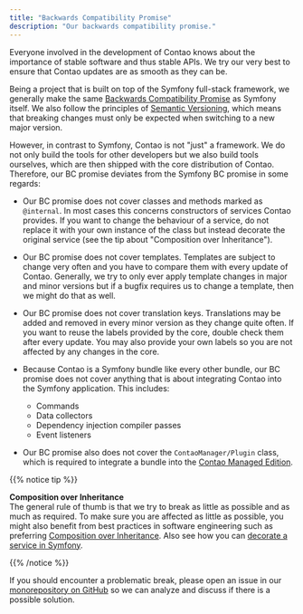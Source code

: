 ```yaml
---
title: "Backwards Compatibility Promise"
description: "Our backwards compatibility promise."
---
```


Everyone involved in the development of Contao knows about the importance of stable software and thus stable APIs.
We try our very best to ensure that Contao updates are as smooth as they can be.

Being a project that is built on top of the Symfony full-stack framework, we generally make the same
[Backwards Compatibility Promise][SF_BC_Promise] as Symfony itself.
We also follow the principles of [Semantic Versioning][Semver], which means that breaking changes must only be
expected when switching to a new major version.

However, in contrast to Symfony, Contao is not "just" a framework. We do not only build the tools for other
developers but we also build tools ourselves, which are then shipped with the core distribution of Contao.
Therefore, our BC promise deviates from the Symfony BC promise in some regards:

* Our BC promise does not cover classes and methods marked as `@internal`. In most cases this concerns constructors
  of services Contao provides. If you want to change the behaviour of a service, do not replace it with your own
  instance of the class but instead decorate the original service (see the tip about "Composition over Inheritance").

* Our BC promise does not cover templates. Templates are subject to change very often and you have to compare
  them with every update of Contao. Generally, we try to only ever apply template changes in major and minor
  versions but if a bugfix requires us to change a template, then we might do that as well.
  
* Our BC promise does not cover translation keys. Translations may be added and removed in every minor version as
  they change quite often. If you want to reuse the labels provided by the core, double check them after
  every update. You may also provide your own labels so you are not affected by any changes in the core.
  
* Because Contao is a Symfony bundle like every other bundle, our BC promise does not cover anything that is about 
  integrating Contao into the Symfony application. This includes:
  
  * Commands
  * Data collectors
  * Dependency injection compiler passes
  * Event listeners

* Our BC promise also does not cover the `ContaoManager/Plugin` class, which is required to integrate a bundle into
  the [Contao Managed Edition][Contao_ME].

{{% notice tip %}}

**Composition over Inheritance** <br>
The general rule of thumb is that we try to break as little as possible and as much as required. To make sure you
are affected as little as possible, you might also benefit from best practices in software engineering such as
preferring [Composition over Inheritance](https://en.wikipedia.org/wiki/Composition_over_inheritance).
Also see how you can [decorate a service in Symfony](https://symfony.com/doc/current/service_container/service_decoration.html).

{{% /notice %}}

If you should encounter a problematic break, please open an issue in our [monorepository on GitHub][Monorepo_Issues]
so we can analyze and discuss if there is a possible solution.

[SF_BC_Promise]: https://symfony.com/doc/current/contributing/code/bc.html
[Semver]: https://semver.org/
[Monorepo_Issues]: https://github.com/contao/contao/issues
[Contao_ME]: ../getting-started/initial-setup/managed-edition
